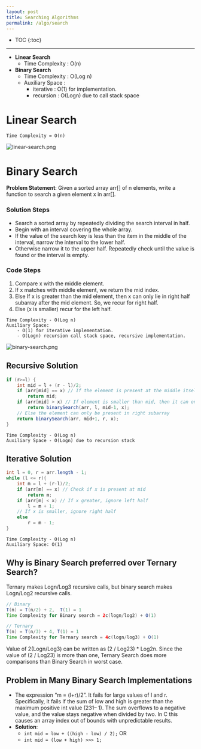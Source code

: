 ```yaml
---
layout: post
title: Searching Algorithms
permalink: /algo/search
---
```


- TOC
{:toc}

---

- **Linear Search**
  - Time Complexity : O(n)
- **Binary Search**
  - Time Complexity : O(Log n)
  - Auxiliary Space : 
    - iterative : O(1) for  implementation. 
    - recursion : O(Logn)  due to call stack space

# Linear Search

```
Time Complexity = O(n)
```
![linear-search.png]({{site.cdn}}/cse/algo/search/linear-search.png)

# Binary Search

**Problem Statement**: Given a sorted array arr[] of n elements, write a function to search a given element x in arr[].

### Solution Steps
- Search a sorted array by repeatedly dividing the search interval in half. 
- Begin with an interval covering the whole array. 
- If the value of the search key is less than the item in the middle of the interval, narrow the interval to the lower half.
- Otherwise narrow it to the upper half. Repeatedly check until the value is found or the interval is empty.

### Code Steps
1. Compare x with the middle element.
2. If x matches with middle element, we return the mid index.
3. Else If x is greater than the mid element, then x can only lie in right half subarray after the mid element. So, we recur for right half.
4. Else (x is smaller) recur for the left half.

``` 
Time Complexity - O(Log n)
Auxiliary Space: 
    - O(1) for iterative implementation. 
    - O(Logn) recursion call stack space, recursive implementation.
```

![binary-search.png]({{site.cdn}}/cse/algo/search/binary-search.png)

## Recursive Solution

```java
if (r>=l) { 
    int mid = l + (r - l)/2; 
    if (arr[mid] == x) // If the element is present at the middle itself 
        return mid; 
    if (arr[mid] > x) // If element is smaller than mid, then it can only be present in left subarray
        return binarySearch(arr, l, mid-1, x); 
    // Else the element can only be present in right subarray 
    return binarySearch(arr, mid+1, r, x); 
}
```
```
Time Complexity - O(Log n)
Auxiliary Space - O(Logn) due to recursion stack 
```

## Iterative Solution

```java
int l = 0, r = arr.length - 1; 
while (l <= r){ 
    int m = l + (r-l)/2; 
    if (arr[m] == x) // Check if x is present at mid
        return m; 
    if (arr[m] < x) // If x greater, ignore left half 
        l = m + 1; 
    // If x is smaller, ignore right half 
    else
        r = m - 1; 
} 
```
```
Time Complexity - O(Log n)
Auxiliary Space: O(1)
```

## Why is Binary Search preferred over Ternary Search?
Ternary makes Logn/Log3 recursive calls, but binary search makes Logn/Log2 recursive calls.
```java
// Binary
T(n) = T(n/2) + 2,  T(1) = 1
Time Complexity for Binary search = 2c(logn/log2) + O(1)
```
```java
// Ternary
T(n) = T(n/3) + 4, T(1) = 1
Time Complexity for Ternary search = 4c(logn/log3) + O(1)
```

Value of 2(Logn/Log3) can be written as (2 / Log23) * Log2n. Since the value of (2 / Log23) is more than one, Ternary Search does more comparisons than Binary Search in worst case.

## Problem in Many Binary Search Implementations
- The expression “m = (l+r)/2”. It fails for large values of l and r. Specifically, it fails if the sum of low and high is greater than the maximum positive int value (231– 1). The sum overflows to a negative value, and the value stays negative when divided by two. In C this causes an array index out of bounds with unpredictable results.
- **Solution**: 
	- `int mid = low + ((high - low) / 2);` OR 
	- `int mid = (low + high) >>> 1;`
